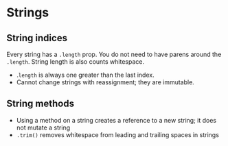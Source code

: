 # Strings

## String indices

Every string has a `.length` prop. You do not need to have parens around the `.length`. String length is also counts whitespace.

- .`length` is always one greater than the last index.
- Cannot change strings with reassignment; they are immutable.

## String methods

- Using a method on a string creates a reference to a new string; it does not mutate a string
- `.trim()` removes whitespace from leading and trailing spaces in strings
